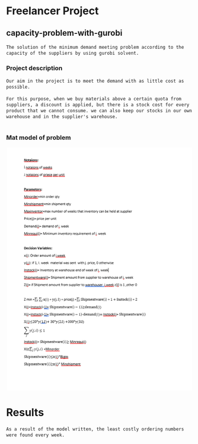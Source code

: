 # Freelancer Project
## capacity-problem-with-gurobi

```
The solution of the minimum demand meeting problem according to the capacity of the suppliers by using gurobi solvent. 
```

### Project description
```
Our aim in the project is to meet the demand with as little cost as possible.

For this purpose, when we buy materials above a certain quota from suppliers, a discount is applied, but there is a stock cost for every product that we cannot consume. we can also keep our stocks in our own warehouse and in the supplier's warehouse.


```
### Mat model of problem


<center><img src="./images/matmodel.png" width="500"></center>


# Results


```
As a result of the model written, the least costly ordering numbers were found every week.
```


